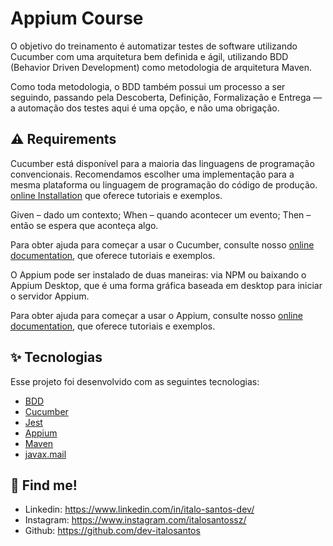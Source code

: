 # Appium Course

O objetivo do treinamento é automatizar testes de software utilizando Cucumber com uma arquitetura bem definida e ágil, utilizando BDD (Behavior Driven Development)
como metodologia de arquitetura Maven.

Como toda metodologia, o BDD também possui um processo a ser seguindo, passando pela Descoberta, Definição, Formalização e Entrega — a automação dos testes aqui é
uma opção, e não uma obrigação.

## ⚠️ Requirements

Cucumber está disponível para a maioria das linguagens de programação convencionais. Recomendamos escolher uma implementação para a mesma plataforma ou linguagem de
programação do código de produção. [online Installation](https://cucumber.io/docs/installation/) que oferece tutoriais e exemplos.

Given – dado um contexto;
When – quando acontecer um evento;
Then – então se espera que aconteça algo.

Para obter ajuda para começar a usar o Cucumber, consulte nosso
[online documentation](https://cucumber.io/docs/cucumber/), que oferece tutoriais e exemplos.

O Appium pode ser instalado de duas maneiras: via NPM ou baixando o Appium Desktop, que é uma forma gráfica baseada em desktop para iniciar o servidor Appium.

Para obter ajuda para começar a usar o Appium, consulte nosso
[online documentation](https://appium.io/docs/en/about-appium/intro/), que oferece tutoriais e exemplos.

## ✨ Tecnologias

Esse projeto foi desenvolvido com as seguintes tecnologias:

- [BDD](https://cucumber.io/school/)
- [Cucumber](https://cucumber.io/docs/cucumber/)
- [Jest](https://jestjs.io/)
- [Appium](https://appium.io/)
- [Maven](https://maven.apache.org/)
- [javax.mail](https://javaee.github.io/javamail/)

## 🔗 Find me!
- Linkedin: https://www.linkedin.com/in/italo-santos-dev/
- Instagram: https://www.instagram.com/italosantossz/
- Github: https://github.com/dev-italosantos
